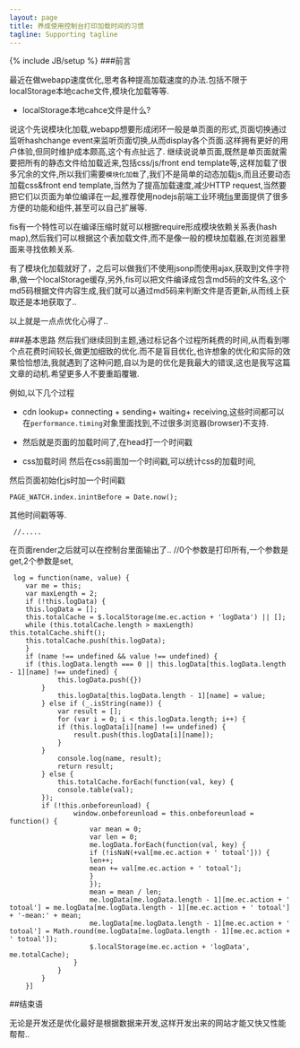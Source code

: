 ```yaml
---
layout: page
title: 养成使用控制台打印加载时间的习惯
tagline: Supporting tagline
---
```

{% include JB/setup %}
###前言

最近在做webapp速度优化,思考各种提高加载速度的办法.包括不限于localStorage本地cache文件,模块化加载等等.


- localStorage本地cahce文件是什么?


说这个先说模块化加载,webapp想要形成闭环一般是单页面的形式,页面切换通过监听hashchange event来监听页面切换,从而display各个页面.这样拥有更好的用户体验,但同时维护成本颇高,这个有点扯远了.
继续说说单页面,既然是单页面就需要把所有的静态文件给加载近来,包括css/js/front end template等,这样加载了很多冗余的文件,所以我们需要`模块化加载`了,我们不是简单的动态加载js,而且还要动态加载css&front end template,当然为了提高加载速度,减少HTTP request,当然要把它们以页面为单位编译在一起,推荐使用nodejs前端工业环境[fis](http://fis.baidu.com)里面提供了很多方便的功能和组件,甚至可以自己扩展等.


fis有一个特性可以在编译压缩时就可以根据require形成模块依赖关系表(hash map),然后我们可以根据这个表加载文件,而不是像一般的模块加载器,在浏览器里面来寻找依赖关系.


有了模块化加载就好了，之后可以做我们不使用jsonp而使用ajax,获取到文件字符串,做一个localStorage缓存,另外,fis可以把文件编译成包含md5码的文件名,这个md5码根据文件内容生成,我们就可以通过md5码来判断文件是否更新,从而线上获取还是本地获取了..

以上就是一点点优化心得了..


###基本思路
然后我们继续回到主题,通过标记各个过程所耗费的时间,从而看到哪个点花费时间较长,做更加细致的优化.而不是盲目优化,也许想象的优化和实际的效果恰恰想法,我就遇到了这种问题,自以为是的优化是我最大的错误,这也是我写这篇文章的动机.希望更多人不要重蹈覆辙.


例如,以下几个过程

- cdn lookup+ connecting + sending+ waiting+ receiving,这些时间都可以在`performance.timing`对象里面找到,不过很多浏览器(browser)不支持.

- 然后就是页面的加载时间了,在head打一个时间戳

    <script>
        window.PAGE_WATCH = 
        {
            //基础加载数据记录
            base:
            {
                head: Date.now() 
            },
            //首页页面加载数据记录
            index: {},
            //频道页面加载数据记录
            channel:{}
        }
    </script>

- css加载时间 
然后在css前面加一个时间戳,可以统计css的加载时间,

    <script>
        PAGE_WATCH.base.cssAfter = Date.now(); 
    </script>

然后页面初始化js时加一个时间戳

    PAGE_WATCH.index.inintBefore = Date.now();

其他时间戳等等.

     //.....

在页面render之后就可以在控制台里面输出了..
    //0个参数是打印所有,一个参数是get,2个参数是set,

     log = function(name, value) {
        var me = this;
        var maxLength = 2;
        if (!this.logData) {
        this.logData = [];
        this.totalCache = $.localStorage(me.ec.action + 'logData') || [];
        while (this.totalCache.length > maxLength) this.totalCache.shift();
        this.totalCache.push(this.logData);
        }
        if (name !== undefined && value !== undefined) {
        if (this.logData.length === 0 || this.logData[this.logData.length - 1][name] !== undefined) {
                this.logData.push({})
            }
                this.logData[this.logData.length - 1][name] = value;
            } else if (_.isString(name)) {
                var result = [];
                for (var i = 0; i < this.logData.length; i++) {
                if (this.logData[i][name] !== undefined) {
                    result.push(this.logData[i][name]);
                }
            }
                console.log(name, result);
                return result;
            } else {
                this.totalCache.forEach(function(val, key) {
                console.table(val);
            });
            if (!this.onbeforeunload) {
                    window.onbeforeunload = this.onbeforeunload = function() {
                        var mean = 0;
                        var len = 0;
                        me.logData.forEach(function(val, key) {
                        if (!isNaN(+val[me.ec.action + ' totoal'])) {
                        len++;
                        mean += val[me.ec.action + ' totoal'];
                        }
                        });
                        mean = mean / len;
                        me.logData[me.logData.length - 1][me.ec.action + ' totoal'] = me.logData[me.logData.length - 1][me.ec.action + ' totoal'] + '-mean:' + mean;
                        me.logData[me.logData.length - 1][me.ec.action + ' totoal'] = Math.round(me.logData[me.logData.length - 1][me.ec.action + ' totoal']);
                        $.localStorage(me.ec.action + 'logData', me.totalCache);
                    }
                }
            }
        }]



##结束语


无论是开发还是优化最好是根据数据来开发,这样开发出来的网站才能又快又性能帮帮..


